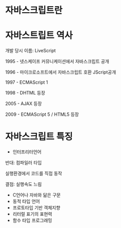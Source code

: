 

# 자바스크립트란

# 자바스트립트 역사

개발 당시 이름: LiveScript

1995 - 넷스케이프 커뮤니케이션에서 자바스크립트 공개

1996 - 마이크로소프트에서 자바스크립트 호환 JScript공개

1997 - ECMAScript 1

1998 - DHTML 등장

2005 - AJAX 등장

2009 - ECMAScript 5 / HTML5 등장

# 자바스크립트 특징

- 인터프리터언어

반대: 컴파일러 타입

실행환경에서 코드를 직접 동작

결점: 실행속도 느림

- C언어나 자바와 닮은 구문
- 동적 타입 언어
- 프로토타입 기반 객체지향
- 리터럴 표기의 표현력
- 함수 타입 프로그래밍


